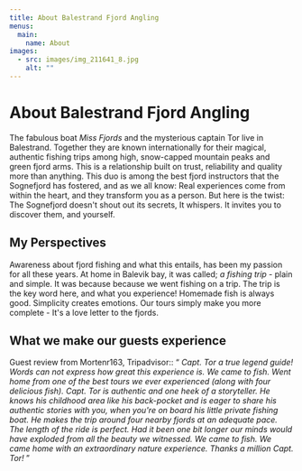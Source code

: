 ```yaml
---
title: About Balestrand Fjord Angling
menus:
  main:
    name: About
images:
  - src: images/img_211641_8.jpg
    alt: ""
---
```

# About Balestrand Fjord Angling

The fabulous boat *Miss Fjords* and the mysterious captain Tor live in Balestrand. Together they are known internationally for their magical, authentic fishing trips among high, snow-capped mountain peaks and green fjord arms. This is a relationship built on trust, reliability and quality more than anything. This duo is among the best fjord instructors that the Sognefjord has fostered, and as we all know: Real experiences come from within the heart, and they transform you as a person. But here is the twist: The Sognefjord doesn't shout out its secrets, It whispers. It invites you to discover them, and yourself.

## My Perspectives

Awareness about fjord fishing and what this entails, has been my passion for all these years. At home in Balevik bay, it was called; *a fishing trip* - plain and simple. It was because because we went fishing on a trip. The trip is the key word here, and what you experience! Homemade fish is always good. Simplicity creates emotions. Our tours simply make you more complete - It's a love letter to the fjords. 

## What we make our guests experience

Guest review from Mortenr163, Tripadvisor:: “ *Capt. Tor a true legend guide! Words can not express how great this experience is. We came to fish. Went home from one of the best tours we ever experienced (along with four delicious fish). Capt. Tor is authentic and one heek of a storyteller. He knows his childhood area like his back-pocket and is eager to share his authentic stories with you, when you're on board his little private fishing boat. He makes the trip around four nearby fjords at an adequate pace. The length of the ride is perfect. Had it been one bit longer our minds would have exploded from all the beauty we witnessed. We came to fish. We came home with an extraordinary nature experience. Thanks a million Capt. Tor!* ”
